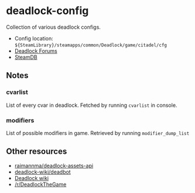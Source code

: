 # deadlock-config

Collection of various deadlock configs.


* Config location: `${SteamLibrary}/steamapps/common/Deadlock/game/citadel/cfg`
* [Deadlock Forums](https://forums.playdeadlock.com/)
* [SteamDB](https://steamdb.info/app/1422450/info/)

## Notes

### cvarlist

List of every cvar in deadlock.
Fetched by running `cvarlist` in console.

### modifiers

List of possible modifiers in game.
Retrieved by running `modifier_dump_list`


## Other resources

* [raimannma/deadlock-assets-api](https://github.com/raimannma/deadlock-assets-api)
* [deadlock-wiki/deadbot](https://github.com/deadlock-wiki/deadbot)
* [Deadlock wiki](https://deadlocked.wiki/)
* [/r/DeadlockTheGame](https://www.reddit.com/r/DeadlockTheGame/)